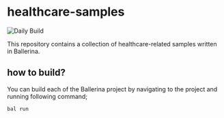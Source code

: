 # healthcare-samples

![Daily Build](https://github.com/ballerina-guides/healthcare-samples/actions/workflows/daily-build.yml/badge.svg)

This repository contains a collection of healthcare-related samples written in Ballerina.

## how to build?
You can build each of the Ballerina project by navigating to the project and running 
following command;

`bal run`
